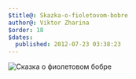 ```yaml
---
$title@: Skazka-o-fioletovom-bobre
author@: Viktor Zharina
$order: 18
$dates:
  published: 2012-07-23 03:38:23
---
```

<img src="http://cs309222.userapi.com/v309222409/2d29/upuX6HtlUH8.jpg" alt="Сказка о фиолетовом бобре" />
